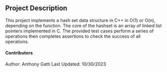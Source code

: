 ## Project Description
This project implements a hash set data structure in C++ in O(1) or O(n), depending on the function. The core of the hashset is an array of linked list pointers implemented in C. The provided test cases perform a series of operations then completes assertions to check the success of all operations.

#### Contributors
Author: Anthony Gatti
Last Updated: 10/30/2023